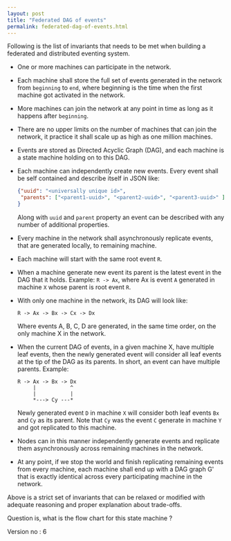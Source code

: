 ```yaml
---
layout: post
title: "Federated DAG of events"
permalink: federated-dag-of-events.html
---
```


Following is the list of invariants that needs to be met when
building a federated and distributed eventing system.

* One or more machines can participate in the network.
* Each machine shall store the full set of events generated in the network
  from `beginning` to `end`, where beginning is the time when the first
  machine got activated in the network.
* More machines can join the network at any point in time as long as
  it happens after `beginning`.
* There are no upper limits on the number of machines that can join
  the network, it practice it shall scale up as high as one million
  machines.
* Events are stored as Directed Acyclic Graph (DAG), and each machine is
  a state machine holding on to this DAG.
* Each machine can independently create new events. Every event shall be
  self contained and describe itself in JSON like:
  ```json
  {"uuid": "<universally unique id>",
   "parents": ["<parent1-uuid>", "<parent2-uuid>", "<parent3-uuid>" ],
  }
  ```
  Along with `uuid` and `parent` property an event can be described with
  any number of additional properties.
* Every machine in the network shall asynchronously replicate events,
  that are generated locally, to remaining machine.
* Each machine will start with the same root event `R`.
* When a machine generate new event its parent is the latest
  event in the DAG that it holds. Example: `R -> Ax`, where Ax is event
  `A` generated in machine `X` whose parent is root event `R`.
* With only one machine in the network, its DAG will look like:

      R -> Ax -> Bx -> Cx -> Dx

  Where events A, B, C, D are generated, in the same time order, on the
  only machine X in the network.

* When the current DAG of events, in a given machine X, have multiple leaf
  events, then the newly generated event will consider all leaf events
  at the tip of the DAG as its parents. In short, an event can have
  multiple parents. Example:

      R -> Ax -> Bx -> Dx
           |           ^
           |           |
           *---> Cy ---*

  Newly generated event `D` in machine `X` will consider both leaf events
  `Bx` and `Cy` as its parent. Note that `Cy` was the event `C` generate
  in machine `Y` and got replicated to this machine.
* Nodes can in this manner independently generate events and replicate
  them asynchronously across remaining machines in the network.
* At any point, if we stop the world and finish replicating remaining
  events from every machine, each machine shall end up with a DAG graph G'
  that is exactly identical across every participating machine in the network.

Above is a strict set of invariants that can be relaxed or modified with
adequate reasoning and proper explanation about trade-offs.

Question is, what is the flow chart for this state machine ?

Version no : 6
